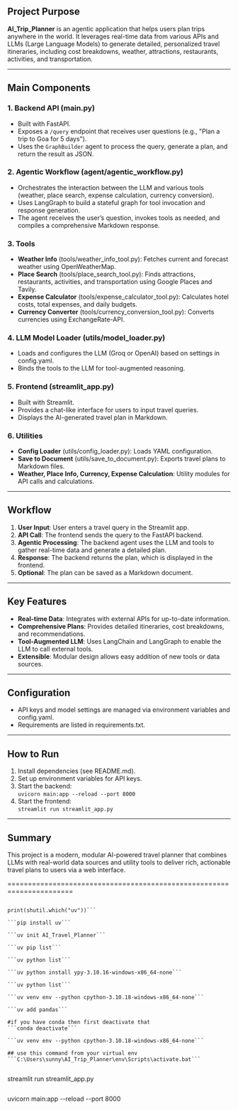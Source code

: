 
## Project Purpose

**AI_Trip_Planner** is an agentic application that helps users plan trips anywhere in the world. It leverages real-time data from various APIs and LLMs (Large Language Models) to generate detailed, personalized travel itineraries, including cost breakdowns, weather, attractions, restaurants, activities, and transportation.

---

## Main Components

### 1. **Backend API (main.py)**
- Built with FastAPI.
- Exposes a `/query` endpoint that receives user questions (e.g., "Plan a trip to Goa for 5 days").
- Uses the `GraphBuilder` agent to process the query, generate a plan, and return the result as JSON.

### 2. **Agentic Workflow (agent/agentic_workflow.py)**
- Orchestrates the interaction between the LLM and various tools (weather, place search, expense calculation, currency conversion).
- Uses LangGraph to build a stateful graph for tool invocation and response generation.
- The agent receives the user’s question, invokes tools as needed, and compiles a comprehensive Markdown response.

### 3. **Tools**
- **Weather Info** (tools/weather_info_tool.py): Fetches current and forecast weather using OpenWeatherMap.
- **Place Search** (tools/place_search_tool.py): Finds attractions, restaurants, activities, and transportation using Google Places and Tavily.
- **Expense Calculator** (tools/expense_calculator_tool.py): Calculates hotel costs, total expenses, and daily budgets.
- **Currency Converter** (tools/currency_conversion_tool.py): Converts currencies using ExchangeRate-API.

### 4. **LLM Model Loader (utils/model_loader.py)**
- Loads and configures the LLM (Groq or OpenAI) based on settings in config.yaml.
- Binds the tools to the LLM for tool-augmented reasoning.

### 5. **Frontend (streamlit_app.py)**
- Built with Streamlit.
- Provides a chat-like interface for users to input travel queries.
- Displays the AI-generated travel plan in Markdown.

### 6. **Utilities**
- **Config Loader** (utils/config_loader.py): Loads YAML configuration.
- **Save to Document** (utils/save_to_document.py): Exports travel plans to Markdown files.
- **Weather, Place Info, Currency, Expense Calculation**: Utility modules for API calls and calculations.

---

## Workflow

1. **User Input**: User enters a travel query in the Streamlit app.
2. **API Call**: The frontend sends the query to the FastAPI backend.
3. **Agentic Processing**: The backend agent uses the LLM and tools to gather real-time data and generate a detailed plan.
4. **Response**: The backend returns the plan, which is displayed in the frontend.
5. **Optional**: The plan can be saved as a Markdown document.

---

## Key Features

- **Real-time Data**: Integrates with external APIs for up-to-date information.
- **Comprehensive Plans**: Provides detailed itineraries, cost breakdowns, and recommendations.
- **Tool-Augmented LLM**: Uses LangChain and LangGraph to enable the LLM to call external tools.
- **Extensible**: Modular design allows easy addition of new tools or data sources.

---

## Configuration

- API keys and model settings are managed via environment variables and config.yaml.
- Requirements are listed in requirements.txt.

---

## How to Run

1. Install dependencies (see README.md).
2. Set up environment variables for API keys.
3. Start the backend:  
   `uvicorn main:app --reload --port 8000`
4. Start the frontend:  
   `streamlit run streamlit_app.py`

---

## Summary

This project is a modern, modular AI-powered travel planner that combines LLMs with real-world data sources and utility tools to deliver rich, actionable travel plans to users via a web interface.




======================================================================
```uv --version
```


```import shutil
print(shutil.which("uv"))```

```pip install uv```

```uv init AI_Travel_Planner```

```uv pip list```

```uv python list```

```uv python install ypy-3.10.16-windows-x86_64-none```

```uv python list```

```uv venv env --python cpython-3.10.18-windows-x86_64-none```

```uv add pandas```

#if you have conda then first deactivate that
```conda deactivate```

```uv venv env --python cpython-3.10.18-windows-x86_64-none```

## use this command from your virtual env
```C:\Users\sunny\AI_Trip_Planner\env\Scripts\activate.bat```


```
streamlit run streamlit_app.py
```

```
uvicorn main:app --reload --port 8000
```